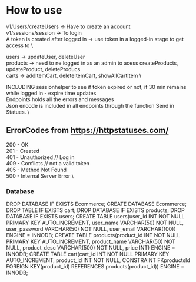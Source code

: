 # How to use

v1/Users/createUsers -> Have to create an account \
v1/sessions/session -> To login \
A token is created after logged in -> use token in a logged-in stage to get access to \

users -> updateUser, deleteUser \
products -> need to ne logged in as an admin to acess createProducts, updateProduct, deleteProducs \
carts -> addItemCart, deleteItemCart, showAllCartItem \

INCLUDING sessionhelper to see if token expired or not, if 30 min remains while logged in - expire time updates \
Endpoints holds all the errors and messages \
Json encode is included in all endpoints through the function Send in Statues. \

## ErrorCodes from https://httpstatuses.com/

200 -  OK   \
201 - Created \
401 - Unauthorized //  Log in   \
409 - Conflicts // not a valid token  \
405 - Method Not Found \
500 - Internal Server Error \

### Database

DROP DATABASE IF EXISTS Ecommerce; CREATE DATABASE Ecommerce; DROP TABLE IF EXISTS cart; DROP DATABASE IF EXISTS products; DROP DATABASE IF EXISTS users; CREATE TABLE users(user_id INT NOT NULL PRIMARY KEY AUTO_INCREMENT, user_name VARCHAR(50) NOT NULL, user_password VARCHAR(50) NOT NULL, user_email VARCHAR(100)) ENGINE = INNODB; CREATE TABLE products(product_id INT NOT NULL PRIMARY KEY AUTO_INCREMENT, product_name VARCHAR(50) NOT NULL, product_desc VARCHAR(500) NOT NULL, price INT) ENGINE = INNODB; CREATE TABLE cart(cart_id INT NOT NULL PRIMARY KEY AUTO_INCREMENT, product_id INT NOT NULL, CONSTRAINT FKproductsId FOREIGN KEY(product_id) REFERENCES products(product_id)) ENGINE = INNODB;
